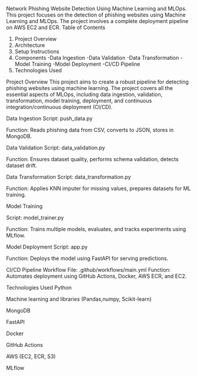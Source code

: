 Network Phishing Website Detection Using Machine Learning and MLOps.
This project focuses on the detection of phishing websites using Machine Learning and MLOps. The project involves a complete deployment pipeline on AWS EC2 and ECR.
Table of Contents
1. Project Overview
2. Architecture
3. Setup Instructions
4. Components
   -Data Ingestion
   -Data Validation
   -Data Transformation
   -Model Training
   -Model Deployment
   -CI/CD Pipeline
5. Technologies Used

Project Overview
This project aims to create a robust pipeline for detecting phishing websites using machine learning. The project covers all the essential aspects of MLOps, including data ingestion, validation, transformation, model training, deployment, and continuous integration/continuous deployment (CI/CD).

Data Ingestion
Script: push_data.py

Function: Reads phishing data from CSV, converts to JSON, stores in MongoDB.

Data Validation
Script: data_validation.py

Function: Ensures dataset quality, performs schema validation, detects dataset drift.

Data Transformation
Script: data_transformation.py

Function: Applies KNN imputer for missing values, prepares datasets for ML training.

Model Training

Script: model_trainer.py

Function: Trains multiple models, evaluates, and tracks experiments using MLflow.

Model Deployment
Script: app.py

Function: Deploys the model using FastAPI for serving predictions.

CI/CD Pipeline
Workflow File: .github/workflows/main.yml
Function: Automates deployment using GitHub Actions, Docker, AWS ECR, and EC2.

Technologies Used
Python

Machine learning and libraries (Pandas,numpy, Scikit-learn)

MongoDB

FastAPI

Docker

GitHub Actions

AWS (EC2, ECR, S3)

MLflow

